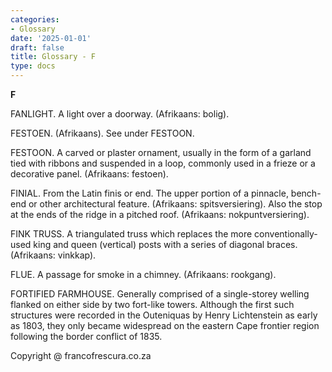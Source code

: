 ```yaml
---
categories:
- Glossary
date: '2025-01-01'
draft: false
title: Glossary - F
type: docs
---
```


**F**

FANLIGHT. A light over a doorway. (Afrikaans: bolig).

FESTOEN. (Afrikaans). See under FESTOON.

FESTOON. A carved or plaster ornament, usually in the form of a garland tied with ribbons and suspended in a loop, commonly used in a frieze or a decorative panel. (Afrikaans: festoen).

FINIAL. From the Latin finis or end. The upper portion of a pinnacle, bench-end or other architectural feature. (Afrikaans: spitsversiering). Also the stop at the ends of the ridge in a pitched roof. (Afrikaans: nokpuntversiering).

FINK TRUSS. A triangulated truss which replaces the more conventionally-used king and queen (vertical) posts with a series of diagonal braces. (Afrikaans: vinkkap).

FLUE. A passage for smoke in a chimney. (Afrikaans: rookgang).

FORTIFIED FARMHOUSE. Generally comprised of a single-storey welling flanked on either side by two fort-like towers. Although the first such structures were recorded in the Outeniquas by Henry Lichtenstein as early as 1803, they only became widespread on the eastern Cape frontier region following the border conflict of 1835.

Copyright @ francofrescura.co.za